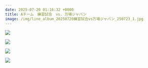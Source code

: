 ```yaml
---
date: 2025-07-20 01:16:32 +0000
title: Aチーム　練習試合　vs. 万場ジャパン
image: /img/line_album_20250720練習試合vs万場ジャパン_250723_1.jpg
---
```

![](/img/line_album_20250720練習試合vs万場ジャパン_250723_2.jpg)

![](/img/line_album_20250720練習試合vs万場ジャパン_250723_3.jpg)

![](/img/line_album_20250720練習試合vs万場ジャパン_250723_4.jpg)

![](/img/line_album_20250720練習試合vs万場ジャパン_250723_5.jpg)
